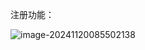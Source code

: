 注册功能：

![image-20241120085502138](C:\Users\86133\AppData\Roaming\Typora\typora-user-images\image-20241120085502138.png)